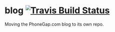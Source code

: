 # blog [![Travis Build Status](https://travis-ci.org/phonegap/reblog.svg?branch=gh-pages)](https://travis-ci.org/phonegap/reblog)
Moving the PhoneGap.com blog to its own repo.
